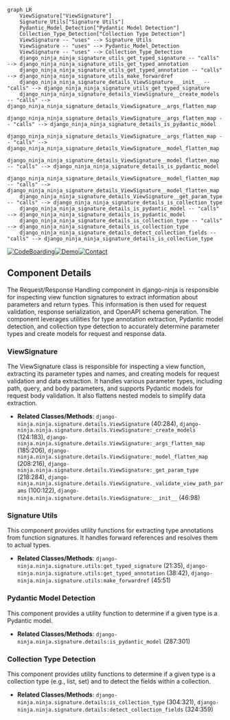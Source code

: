```mermaid
graph LR
    ViewSignature["ViewSignature"]
    Signature_Utils["Signature Utils"]
    Pydantic_Model_Detection["Pydantic Model Detection"]
    Collection_Type_Detection["Collection Type Detection"]
    ViewSignature -- "uses" --> Signature_Utils
    ViewSignature -- "uses" --> Pydantic_Model_Detection
    ViewSignature -- "uses" --> Collection_Type_Detection
    django_ninja_ninja_signature_utils_get_typed_signature -- "calls" --> django_ninja_ninja_signature_utils_get_typed_annotation
    django_ninja_ninja_signature_utils_get_typed_annotation -- "calls" --> django_ninja_ninja_signature_utils_make_forwardref
    django_ninja_ninja_signature_details_ViewSignature___init__ -- "calls" --> django_ninja_ninja_signature_utils_get_typed_signature
    django_ninja_ninja_signature_details_ViewSignature__create_models -- "calls" --> django_ninja_ninja_signature_details_ViewSignature__args_flatten_map
    django_ninja_ninja_signature_details_ViewSignature__args_flatten_map -- "calls" --> django_ninja_ninja_signature_details_is_pydantic_model
    django_ninja_ninja_signature_details_ViewSignature__args_flatten_map -- "calls" --> django_ninja_ninja_signature_details_ViewSignature__model_flatten_map
    django_ninja_ninja_signature_details_ViewSignature__model_flatten_map -- "calls" --> django_ninja_ninja_signature_details_is_pydantic_model
    django_ninja_ninja_signature_details_ViewSignature__model_flatten_map -- "calls" --> django_ninja_ninja_signature_details_ViewSignature__model_flatten_map
    django_ninja_ninja_signature_details_ViewSignature__get_param_type -- "calls" --> django_ninja_ninja_signature_details_is_collection_type
    django_ninja_ninja_signature_details_is_pydantic_model -- "calls" --> django_ninja_ninja_signature_details_is_pydantic_model
    django_ninja_ninja_signature_details_is_collection_type -- "calls" --> django_ninja_ninja_signature_details_is_collection_type
    django_ninja_ninja_signature_details_detect_collection_fields -- "calls" --> django_ninja_ninja_signature_details_is_collection_type
```
[![CodeBoarding](https://img.shields.io/badge/Generated%20by-CodeBoarding-9cf?style=flat-square)](https://github.com/CodeBoarding/CodeBoarding)[![Demo](https://img.shields.io/badge/Try%20our-Demo-blue?style=flat-square)](https://www.codeboarding.org/demo)[![Contact](https://img.shields.io/badge/Contact%20us%20-%20codeboarding@gmail.com-lightgrey?style=flat-square)](mailto:codeboarding@gmail.com)

## Component Details

The Request/Response Handling component in django-ninja is responsible for inspecting view function signatures to extract information about parameters and return types. This information is then used for request validation, response serialization, and OpenAPI schema generation. The component leverages utilities for type annotation extraction, Pydantic model detection, and collection type detection to accurately determine parameter types and create models for request and response data.

### ViewSignature
The ViewSignature class is responsible for inspecting a view function, extracting its parameter types and names, and creating models for request validation and data extraction. It handles various parameter types, including path, query, and body parameters, and supports Pydantic models for request body validation. It also flattens nested models to simplify data extraction.
- **Related Classes/Methods**: `django-ninja.ninja.signature.details.ViewSignature` (40:284), `django-ninja.ninja.signature.details.ViewSignature:_create_models` (124:183), `django-ninja.ninja.signature.details.ViewSignature:_args_flatten_map` (185:206), `django-ninja.ninja.signature.details.ViewSignature:_model_flatten_map` (208:216), `django-ninja.ninja.signature.details.ViewSignature:_get_param_type` (218:284), `django-ninja.ninja.signature.details.ViewSignature._validate_view_path_params` (100:122), `django-ninja.ninja.signature.details.ViewSignature:__init__` (46:98)

### Signature Utils
This component provides utility functions for extracting type annotations from function signatures. It handles forward references and resolves them to actual types.
- **Related Classes/Methods**: `django-ninja.ninja.signature.utils:get_typed_signature` (21:35), `django-ninja.ninja.signature.utils:get_typed_annotation` (38:42), `django-ninja.ninja.signature.utils:make_forwardref` (45:51)

### Pydantic Model Detection
This component provides a utility function to determine if a given type is a Pydantic model.
- **Related Classes/Methods**: `django-ninja.ninja.signature.details:is_pydantic_model` (287:301)

### Collection Type Detection
This component provides utility functions to determine if a given type is a collection type (e.g., list, set) and to detect the fields within a collection.
- **Related Classes/Methods**: `django-ninja.ninja.signature.details:is_collection_type` (304:321), `django-ninja.ninja.signature.details:detect_collection_fields` (324:359)